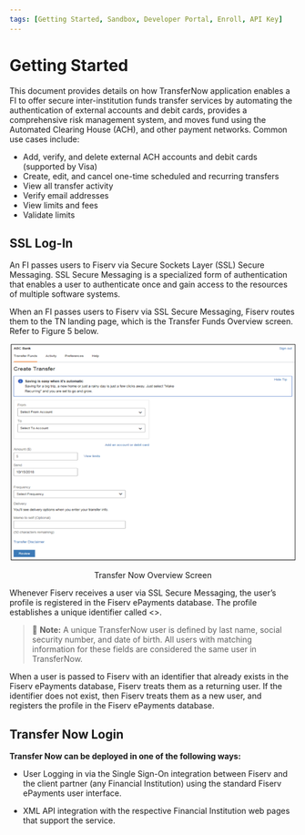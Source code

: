 ```yaml
---
tags: [Getting Started, Sandbox, Developer Portal, Enroll, API Key]
---
```


# Getting Started

This document provides details on how TransferNow application enables a FI to offer secure inter-institution funds transfer services by automating the authentication of external accounts and debit cards, provides a comprehensive risk management system, and moves fund using the Automated Clearing House (ACH), and other payment networks. Common use cases include:

- Add, verify, and delete external ACH accounts and debit cards (supported by Visa)
- Create, edit, and cancel one-time scheduled and recurring transfers
- View all transfer activity
- Verify email addresses
- View limits and fees
- Validate limits

## SSL Log-In

An FI passes users to Fiserv via Secure Sockets Layer (SSL) Secure Messaging. SSL Secure Messaging is a specialized form of authentication that enables a user to authenticate once and gain access to the resources of multiple software systems.

When an FI passes users to Fiserv via SSL Secure Messaging, Fiserv routes them to the TN landing page, which is the Transfer Funds Overview screen. Refer to Figure 5 below.

<!-- align: center -->

![Image centering](../assets/images/TransferNowOverview.png "Image centering")

<p style="text-align:center">Transfer Now Overview Screen</p>

Whenever Fiserv receives a user via SSL Secure Messaging, the user’s profile is registered in the Fiserv ePayments database. The profile establishes a unique identifier called <>.

<!-- theme: info -->

> :memo: **Note:** A unique TransferNow user is defined by last name, social security number, and date of birth. All users with matching information for these fields are considered the same user in TransferNow.

When a user is passed to Fiserv with an identifier that already exists in the Fiserv ePayments database, Fiserv treats them as a returning user. If the identifier does not exist, then Fiserv treats them as a new user, and registers the profile in the Fiserv ePayments database.

## Transfer Now Login

**Transfer Now can be deployed in one of the following ways:**

- User Logging in via the Single Sign-On integration between Fiserv and the client partner (any Financial Institution) using the standard Fiserv ePayments user interface.

- XML API integration with the respective Financial Institution web pages that support the service.
